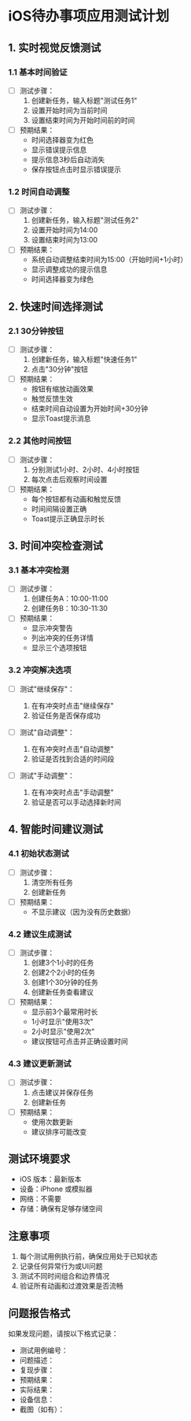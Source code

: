 # iOS待办事项应用测试计划

## 1. 实时视觉反馈测试

### 1.1 基本时间验证
- [ ] 测试步骤：
  1. 创建新任务，输入标题"测试任务1"
  2. 设置开始时间为当前时间
  3. 设置结束时间为开始时间前的时间
- [ ] 预期结果：
  - 时间选择器变为红色
  - 显示错误提示信息
  - 提示信息3秒后自动消失
  - 保存按钮点击时显示错误提示

### 1.2 时间自动调整
- [ ] 测试步骤：
  1. 创建新任务，输入标题"测试任务2"
  2. 设置开始时间为14:00
  3. 设置结束时间为13:00
- [ ] 预期结果：
  - 系统自动调整结束时间为15:00（开始时间+1小时）
  - 显示调整成功的提示信息
  - 时间选择器变为绿色

## 2. 快速时间选择测试

### 2.1 30分钟按钮
- [ ] 测试步骤：
  1. 创建新任务，输入标题"快速任务1"
  2. 点击"30分钟"按钮
- [ ] 预期结果：
  - 按钮有缩放动画效果
  - 触觉反馈生效
  - 结束时间自动设置为开始时间+30分钟
  - 显示Toast提示消息

### 2.2 其他时间按钮
- [ ] 测试步骤：
  1. 分别测试1小时、2小时、4小时按钮
  2. 每次点击后观察时间设置
- [ ] 预期结果：
  - 每个按钮都有动画和触觉反馈
  - 时间间隔设置正确
  - Toast提示正确显示时长

## 3. 时间冲突检查测试

### 3.1 基本冲突检测
- [ ] 测试步骤：
  1. 创建任务A：10:00-11:00
  2. 创建任务B：10:30-11:30
- [ ] 预期结果：
  - 显示冲突警告
  - 列出冲突的任务详情
  - 显示三个选项按钮

### 3.2 冲突解决选项
- [ ] 测试"继续保存"：
  1. 在有冲突时点击"继续保存"
  2. 验证任务是否保存成功
  
- [ ] 测试"自动调整"：
  1. 在有冲突时点击"自动调整"
  2. 验证是否找到合适的时间段
  
- [ ] 测试"手动调整"：
  1. 在有冲突时点击"手动调整"
  2. 验证是否可以手动选择新时间

## 4. 智能时间建议测试

### 4.1 初始状态测试
- [ ] 测试步骤：
  1. 清空所有任务
  2. 创建新任务
- [ ] 预期结果：
  - 不显示建议（因为没有历史数据）

### 4.2 建议生成测试
- [ ] 测试步骤：
  1. 创建3个1小时的任务
  2. 创建2个2小时的任务
  3. 创建1个30分钟的任务
  4. 创建新任务查看建议
- [ ] 预期结果：
  - 显示前3个最常用时长
  - 1小时显示"使用3次"
  - 2小时显示"使用2次"
  - 建议按钮可点击并正确设置时间

### 4.3 建议更新测试
- [ ] 测试步骤：
  1. 点击建议并保存任务
  2. 创建新任务
- [ ] 预期结果：
  - 使用次数更新
  - 建议排序可能改变

## 测试环境要求
- iOS 版本：最新版本
- 设备：iPhone 或模拟器
- 网络：不需要
- 存储：确保有足够存储空间

## 注意事项
1. 每个测试用例执行前，确保应用处于已知状态
2. 记录任何异常行为或UI问题
3. 测试不同时间组合和边界情况
4. 验证所有动画和过渡效果是否流畅

## 问题报告格式
如果发现问题，请按以下格式记录：
- 测试用例编号：
- 问题描述：
- 复现步骤：
- 预期结果：
- 实际结果：
- 设备信息：
- 截图（如有）：
